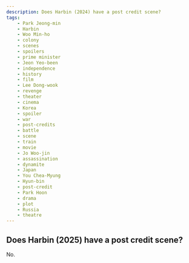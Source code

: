 ```yaml
---
description: Does Harbin (2024) have a post credit scene?
tags: 
    - Park Jeong-min
    - Harbin
    - Woo Min-ho
    - colony
    - scenes
    - spoilers
    - prime minister
    - Jeon Yeo-been
    - independence
    - history
    - film
    - Lee Dong-wook
    - revenge
    - theater
    - cinema
    - Korea
    - spoiler
    - war
    - post-credits
    - battle
    - scene
    - train
    - movie
    - Jo Woo-jin
    - assassination
    - dynamite
    - Japan
    - You Chea-Myung
    - Hyun-bin
    - post-credit
    - Park Hoon
    - drama
    - plot
    - Russia
    - theatre
---
```


## Does Harbin (2025) have a post credit scene?

No.
